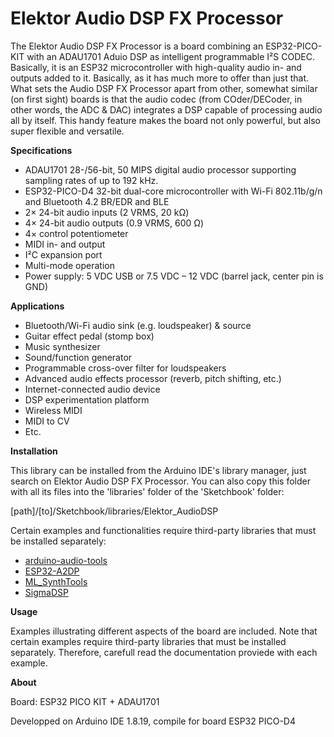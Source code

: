 # Elektor Audio DSP FX Processor

The Elektor Audio DSP FX Processor is a board combining an ESP32-PICO-KIT with an ADAU1701 Aduio DSP as intelligent programmable I²S CODEC. Basically, it is an ESP32 microcontroller with high-quality audio in- and outputs added to it. Basically, as it has much more to offer than just that. What sets the Audio DSP FX Processor apart from other, somewhat similar (on first sight) boards is that the audio codec (from COder/DECoder, in other words, the ADC & DAC) integrates a DSP capable of processing audio all by itself. This handy feature makes the board not only powerful, but also super flexible and versatile.

**Specifications**

- ADAU1701 28-/56-bit, 50 MIPS digital audio processor supporting sampling rates of up to 192 kHz.
- ESP32-PICO-D4 32-bit dual-core microcontroller with Wi-Fi 802.11b/g/n and Bluetooth 4.2 BR/EDR and BLE
- 2× 24-bit audio inputs (2 VRMS, 20 kΩ)
- 4× 24-bit audio outputs (0.9 VRMS, 600 Ω)
- 4× control potentiometer
- MIDI in- and output
- I²C expansion port
- Multi-mode operation
- Power supply: 5 VDC USB or 7.5 VDC – 12 VDC (barrel jack, center pin is GND) 

**Applications**

- Bluetooth/Wi-Fi audio sink (e.g. loudspeaker) & source
- Guitar effect pedal (stomp box)
- Music synthesizer
- Sound/function generator
- Programmable cross-over filter for loudspeakers
- Advanced audio effects processor (reverb, pitch shifting, etc.)
- Internet-connected audio device
- DSP experimentation platform
- Wireless MIDI
- MIDI to CV
- Etc.

**Installation**

This library can be installed from the Arduino IDE's library manager, just search on Elektor Audio DSP FX Processor.
You can also copy this folder with all its files into the 'libraries' folder of the 'Sketchbook' folder:

[path]/[to]/Sketchbook/libraries/Elektor_AudioDSP

Certain examples and functionalities require third-party libraries that must be installed separately:

- [arduino-audio-tools](https://github.com/pschatzmann/arduino-audio-tools/)
- [ESP32-A2DP](https://github.com/pschatzmann/ESP32-A2DP)
- [ML_SynthTools](https://github.com/marcel-licence/ML_SynthTools)
- [SigmaDSP](https://github.com/MCUdude/SigmaDSP)
  
**Usage**

Examples illustrating different aspects of the board are included. Note that certain examples require third-party libraries that must be installed separately. Therefore, carefull read the documentation proviede with each example.

**About**

Board: ESP32 PICO KIT + ADAU1701

Developped on Arduino IDE 1.8.19, compile for board ESP32 PICO-D4
